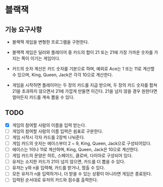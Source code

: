 # 블랙잭

## 기능 요구사항
- 블랙잭 게임을 변형한 프로그램을 구현한다. 
- 블랙잭 게임은 딜러와 플레이어 중 카드의 합이 21 또는 21에 가장 가까운 숫자를 가지는 쪽이 이기는 게임이다.

- 카드의 숫자 계산은 카드 숫자를 기본으로 하며, 예외로 Ace는 1 또는 11로 계산할 수 있으며, King, Queen, Jack은 각각 10으로 계산한다. 
- 게임을 시작하면 플레이어는 두 장의 카드를 지급 받으며, 두 장의 카드 숫자를 합쳐 21을 초과하지 않으면서 21에 가깝게 만들면 이긴다. 21을 넘지 않을 경우 원한다면 얼마든지 카드를 계속 뽑을 수 있다.

## TODO
- [x] 게임의 참여할 사람의 이름을 입력 받는다.
- [ ] 게임의 참여할 사람의 이름 입력은 쉼표로 구분한다.
- [ ] 게임 시작시 각자 카드를 2장씩 나눠준다.
- [ ] 게임 카드의 숫자는 에이스부터 2 ~ 9, King, Queen, Jack으로 구성되어있다.
- [ ] 에이스는 1이나 11로 계산하며, King, Queen, Jack은 10으로 계산한다.
- [ ] 게임 카드의 문양은 하트, 스페이드, 클로버, 다이아로 구성되어 있다.
- [ ] 유저는 소지한 카드가 21이 넘지 않으면, 카드를 더 뽑을 수 있다.
- [ ] 유저는 y와 n을 입력해, 카드를 받거나, 멈출 수 있다.
- [ ] 모든 유저가 n을 입력하거나, 더 받을 수 있는 상황이 아니라면 게임은 종료된다.
- [ ] 입력된 순서대로 유저의 카드와 점수를 출력한다.